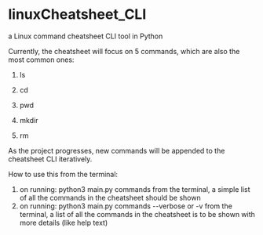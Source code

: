 # linuxCheatsheet_CLI
a Linux command cheatsheet CLI tool in Python

Currently, the cheatsheet will focus on 5 commands, which are also the most common ones:

1. ls

2. cd

3. pwd

4. mkdir

5. rm 

As the project progresses, new commands will be appended to the cheatsheet CLI iteratively. 


How to use this from the terminal:

1. on running: python3 main.py commands from the terminal, a simple list of all the commands in the cheatsheet should be shown
2. on running: python3 main.py commands --verbose or -v from the terminal, a list of all the commands in the cheatsheet is 
to be shown with more details (like help text) 
